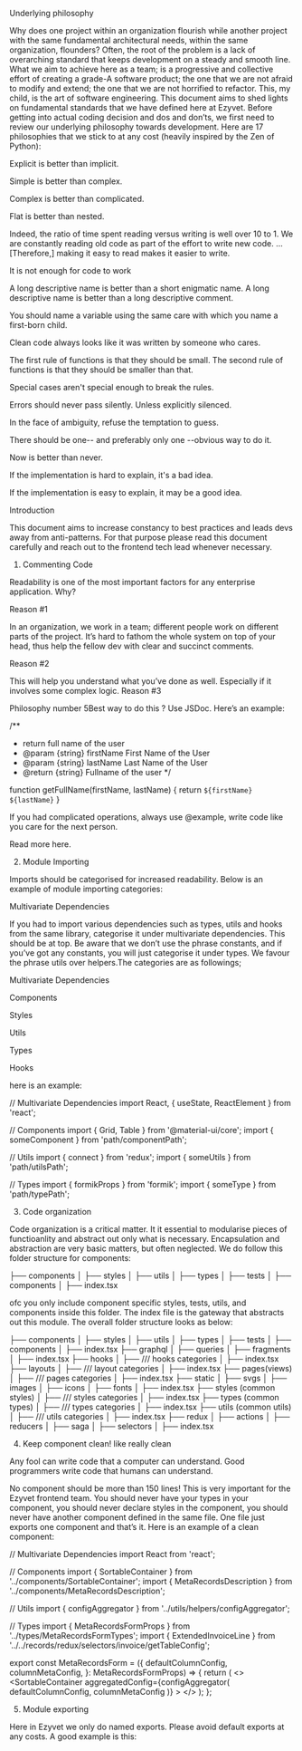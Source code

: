 Underlying philosophy

Why does one project within an organization flourish while another project with the same fundamental architectural needs, within the same organization, flounders? Often, the root of the problem is a lack of overarching standard that keeps development on a steady and smooth line. What we aim to achieve here as a team; is a progressive and collective effort of creating a grade-A software product; the one that we are not afraid to modify and extend; the one that we are not horrified to refactor. This, my child, is the art of software engineering. This document aims to shed lights on fundamental standards that we have defined here at Ezyvet. Before getting into actual coding decision and dos and don’ts, we first need to review our underlying philosophy towards development. Here are 17 philosophies that we stick to at any cost (heavily inspired by the Zen of Python):

Explicit is better than implicit.

Simple is better than complex.

Complex is better than complicated.

Flat is better than nested.

Indeed, the ratio of time spent reading versus writing is well over 10 to 1. We are constantly reading old code as part of the effort to write new code. ...[Therefore,] making it easy to read makes it easier to write.

It is not enough for code to work

A long descriptive name is better than a short enigmatic name. A long descriptive name is better than a long descriptive comment.

You should name a variable using the same care with which you name a first-born child.

Clean code always looks like it was written by someone who cares.

The first rule of functions is that they should be small. The second rule of functions is that they should be smaller than that.

Special cases aren't special enough to break the rules.

Errors should never pass silently. Unless explicitly silenced.

In the face of ambiguity, refuse the temptation to guess.

There should be one-- and preferably only one --obvious way to do it.

Now is better than never.

If the implementation is hard to explain, it's a bad idea.

If the implementation is easy to explain, it may be a good idea.

Introduction

This document aims to increase constancy to best practices and leads devs away from anti-patterns. For that purpose please read this document carefully and reach out to the frontend tech lead whenever necessary.

1. Commenting Code

Readability is one of the most important factors for any enterprise application. Why?

Reason #1

In an organization, we work in a team; different people work on different parts of the project. It’s hard to fathom the whole system on top of your head, thus help the fellow dev with clear and succinct comments.

Reason #2

This will help you understand what you’ve done as well. Especially if it involves some complex logic. Reason #3

Philosophy number 5Best way to do this ? Use JSDoc. Here’s an example:

/\*\*

- return full name of the user
- @param {string} firstName First Name of the User
- @param {string} lastName Last Name of the User
- @return {string} Fullname of the user
  \*/

function getFullName(firstName, lastName) {
return `${firstName} ${lastName}`
}

If you had complicated operations, always use @example, write code like you care for the next person.

Read more here.

2. Module Importing

Imports should be categorised for increased readability. Below is an example of module importing categories:

Multivariate Dependencies

If you had to import various dependencies such as types, utils and hooks from the same library, categorise it under multivariate dependencies. This should be at top. Be aware that we don’t use the phrase constants, and if you’ve got any constants, you will just categorise it under types. We favour the phrase utils over helpers.The categories are as followings;

Multivariate Dependencies

Components

Styles

Utils

Types

Hooks

here is an example:

// Multivariate Dependencies
import React, { useState, ReactElement } from 'react';

// Components
import { Grid, Table } from '@material-ui/core';
import { someComponent } from 'path/componentPath';

// Utils
import { connect } from 'redux';
import { someUtils } from 'path/utilsPath';

// Types
import { formikProps } from 'formik';
import { someType } from 'path/typePath';

3. Code organization

Code organization is a critical matter. It it essential to modularise pieces of functioanlity and abstract out only what is necessary. Encapsulation and abstraction are very basic matters, but often neglected. We do follow this folder structure for components:

├── components
│ ├── styles
│ ├── utils
│ ├── types
│ ├── tests
│ ├── components
│ ├── index.tsx

ofc you only include component specific styles, tests, utils, and components inside this folder. The index file is the gateway that abstracts out this module. The overall folder structure looks as below:

├── components
│ ├── styles
│ ├── utils
│ ├── types
│ ├── tests
│ ├── components
│ ├── index.tsx
├── graphql
│ ├── queries
│ ├── fragments
│ ├── index.tsx
├── hooks
│ ├── /// hooks categories
│ ├── index.tsx
├── layouts
│ ├── /// layout categories
│ ├── index.tsx
├── pages(views)
│ ├── /// pages categories
│ ├── index.tsx
├── static
│ ├── svgs
│ ├── images
│ ├── icons
│ ├── fonts
│ ├── index.tsx
├── styles (common styles)
│ ├── /// styles categories
│ ├── index.tsx
├── types (common types)
│ ├── /// types categories
│ ├── index.tsx
├── utils (common utils)
│ ├── /// utils categories
│ ├── index.tsx
├── redux
│ ├── actions
│ ├── reducers
│ ├── saga
│ ├── selectors
│ ├── index.tsx

4. Keep component clean! like really clean

Any fool can write code that a computer can understand. Good programmers write code that humans can understand.

No component should be more than 150 lines! This is very important for the Ezyvet frontend team. You should never have your types in your component, you should never declare styles in the component, you should never have another component defined in the same file. One file just exports one component and that’s it. Here is an example of a clean component:

// Multivariate Dependencies
import React from 'react';

// Components
import { SortableContainer } from '../components/SortableContainer';
import { MetaRecordsDescription } from '../components/MetaRecordsDescription';

// Utils
import { configAggregator } from '../utils/helpers/configAggregator';

// Types
import { MetaRecordsFormProps } from '../types/MetaRecordsFormTypes';
import { ExtendedInvoiceLine } from '../../records/redux/selectors/invoice/getTableConfig';

export const MetaRecordsForm = ({
defaultColumnConfig,
columnMetaConfig,
}: MetaRecordsFormProps<ExtendedInvoiceLine>) => {
return (
<>
<MetaRecordsDescription />
<SortableContainer
aggregatedConfig={configAggregator(
defaultColumnConfig,
columnMetaConfig
)} ></SortableContainer>
</>
);
};

5. Module exporting

Here in Ezyvet we only do named exports. Please avoid default exports at any costs. A good example is this:
